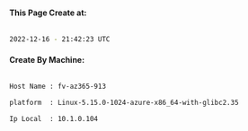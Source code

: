 
   
#### This Page Create at:

```bash

2022-12-16 - 21:42:23 UTC

```

#### Create By Machine:

```bash

Host Name : fv-az365-913

platform  : Linux-5.15.0-1024-azure-x86_64-with-glibc2.35

Ip Local  : 10.1.0.104

```

